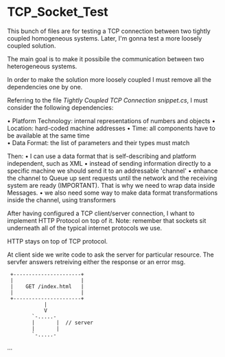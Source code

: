 # TCP_Socket_Test
This bunch of files are for testing a TCP connection between two tightly coupled homogeneous systems. Later, I'm gonna test a more loosely coupled solution. 

The main goal is to make it possibile the communication between two heterogeneous systems.

In order to make the solution more loosely coupled I must remove all the dependencies one by one.

Referring to the file *Tightly Coupled TCP Connection snippet.cs*, I must consider the following dependencies:

  • Platform Technology: internal representations of numbers and objects
  • Location: hard-coded machine addresses
  • Time: all components have to be available at the same time  
  • Data Format: the list of parameters and their types must match 
  
Then:
  • I can use a data format that is self-describing and platform independent, such as XML
  • instead of sending information directly to a specific machine we should send it to an addressable 'channel'
  • enhance the channel to Queue up sent requests until the network and the receiving system are ready (IMPORTANT). 
    That is why we need to wrap data inside Messages.
  •  we also need some way to make data format transformations inside the channel, using transformers
  
After having configured a TCP client/server connection, I whant to implement HTTP Protocol on top of it.
Note: remember that sockets sit underneath all of the typical internet protocols we use. 

HTTP stays on top of TCP protocol.

At client side we write code to ask the server for  particular resource. The servfer answers retreiving either the response or an error msg.
        
     +----------------------+
     |                      |
     |    GET /index.html   |
     |                      |
     +----------------------+
                |
                V
            `-.....-
            |       |  // server
            |       |
            `-.....-


...
